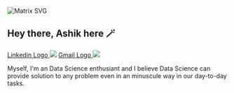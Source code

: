 ![Matrix SVG](https://raw.githubusercontent.com/rodrigograca31/rodrigograca31/master/matrix.svg)

## Hey there, Ashik here 🪄
<a href="https://www.linkedin.com/in/ashik-srinivas-0506/">Linkedin Logo
<img src="https://img.icons8.com/external-justicon-flat-justicon/64/000000/external-linkedin-social-media-justicon-flat-justicon.png"/></a>
<a href="mailto:iashik0506@gmail.com">Gmail Logo
<img src="https://img.icons8.com/external-justicon-flat-justicon/64/000000/external-gmail-social-media-justicon-flat-justicon.png"/></a>

Myself, I'm an Data Science enthusiant and I believe Data Science can provide solution to any problem even in an minuscule way in our day-to-day tasks. 
